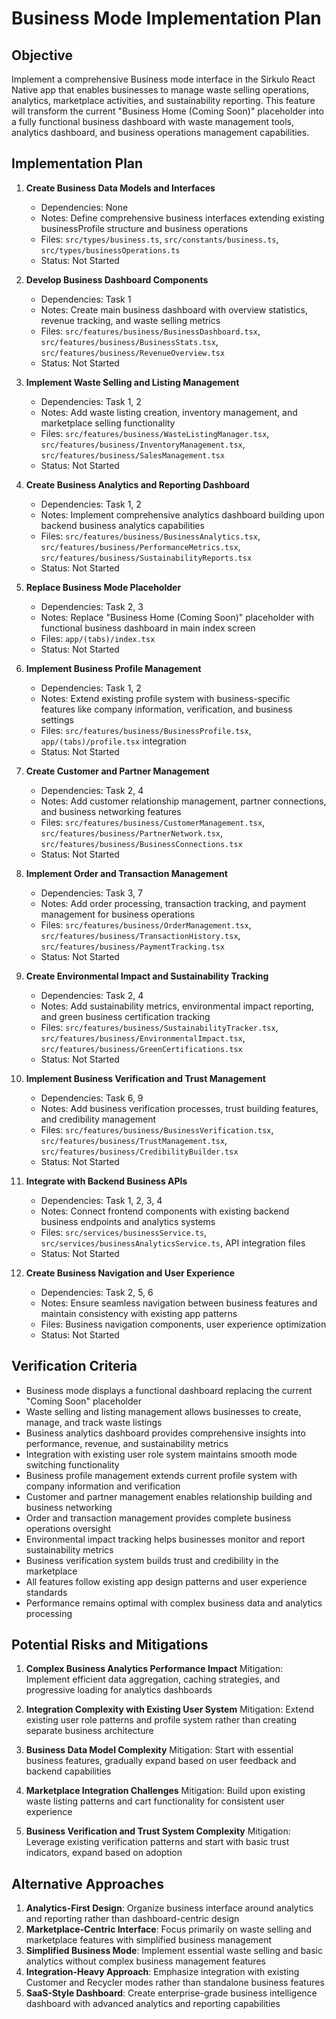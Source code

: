 # Business Mode Implementation Plan

## Objective
Implement a comprehensive Business mode interface in the Sirkulo React Native app that enables businesses to manage waste selling operations, analytics, marketplace activities, and sustainability reporting. This feature will transform the current "Business Home (Coming Soon)" placeholder into a fully functional business dashboard with waste management tools, analytics dashboard, and business operations management capabilities.

## Implementation Plan

1. **Create Business Data Models and Interfaces**
   - Dependencies: None
   - Notes: Define comprehensive business interfaces extending existing businessProfile structure and business operations
   - Files: `src/types/business.ts`, `src/constants/business.ts`, `src/types/businessOperations.ts`
   - Status: Not Started

2. **Develop Business Dashboard Components**
   - Dependencies: Task 1
   - Notes: Create main business dashboard with overview statistics, revenue tracking, and waste selling metrics
   - Files: `src/features/business/BusinessDashboard.tsx`, `src/features/business/BusinessStats.tsx`, `src/features/business/RevenueOverview.tsx`
   - Status: Not Started

3. **Implement Waste Selling and Listing Management**
   - Dependencies: Task 1, 2
   - Notes: Add waste listing creation, inventory management, and marketplace selling functionality
   - Files: `src/features/business/WasteListingManager.tsx`, `src/features/business/InventoryManagement.tsx`, `src/features/business/SalesManagement.tsx`
   - Status: Not Started

4. **Create Business Analytics and Reporting Dashboard**
   - Dependencies: Task 1, 2
   - Notes: Implement comprehensive analytics dashboard building upon backend business analytics capabilities
   - Files: `src/features/business/BusinessAnalytics.tsx`, `src/features/business/PerformanceMetrics.tsx`, `src/features/business/SustainabilityReports.tsx`
   - Status: Not Started

5. **Replace Business Mode Placeholder**
   - Dependencies: Task 2, 3
   - Notes: Replace "Business Home (Coming Soon)" placeholder with functional business dashboard in main index screen
   - Files: `app/(tabs)/index.tsx`
   - Status: Not Started

6. **Implement Business Profile Management**
   - Dependencies: Task 1, 2
   - Notes: Extend existing profile system with business-specific features like company information, verification, and business settings
   - Files: `src/features/business/BusinessProfile.tsx`, `app/(tabs)/profile.tsx` integration
   - Status: Not Started

7. **Create Customer and Partner Management**
   - Dependencies: Task 2, 4
   - Notes: Add customer relationship management, partner connections, and business networking features
   - Files: `src/features/business/CustomerManagement.tsx`, `src/features/business/PartnerNetwork.tsx`, `src/features/business/BusinessConnections.tsx`
   - Status: Not Started

8. **Implement Order and Transaction Management**
   - Dependencies: Task 3, 7
   - Notes: Add order processing, transaction tracking, and payment management for business operations
   - Files: `src/features/business/OrderManagement.tsx`, `src/features/business/TransactionHistory.tsx`, `src/features/business/PaymentTracking.tsx`
   - Status: Not Started

9. **Create Environmental Impact and Sustainability Tracking**
   - Dependencies: Task 2, 4
   - Notes: Add sustainability metrics, environmental impact reporting, and green business certification tracking
   - Files: `src/features/business/SustainabilityTracker.tsx`, `src/features/business/EnvironmentalImpact.tsx`, `src/features/business/GreenCertifications.tsx`
   - Status: Not Started

10. **Implement Business Verification and Trust Management**
    - Dependencies: Task 6, 9
    - Notes: Add business verification processes, trust building features, and credibility management
    - Files: `src/features/business/BusinessVerification.tsx`, `src/features/business/TrustManagement.tsx`, `src/features/business/CredibilityBuilder.tsx`
    - Status: Not Started

11. **Integrate with Backend Business APIs**
    - Dependencies: Task 1, 2, 3, 4
    - Notes: Connect frontend components with existing backend business endpoints and analytics systems
    - Files: `src/services/businessService.ts`, `src/services/businessAnalyticsService.ts`, API integration files
    - Status: Not Started

12. **Create Business Navigation and User Experience**
    - Dependencies: Task 2, 5, 6
    - Notes: Ensure seamless navigation between business features and maintain consistency with existing app patterns
    - Files: Business navigation components, user experience optimization
    - Status: Not Started

## Verification Criteria
- Business mode displays a functional dashboard replacing the current "Coming Soon" placeholder
- Waste selling and listing management allows businesses to create, manage, and track waste listings
- Business analytics dashboard provides comprehensive insights into performance, revenue, and sustainability metrics
- Integration with existing user role system maintains smooth mode switching functionality
- Business profile management extends current profile system with company information and verification
- Customer and partner management enables relationship building and business networking
- Order and transaction management provides complete business operations oversight
- Environmental impact tracking helps businesses monitor and report sustainability metrics
- Business verification system builds trust and credibility in the marketplace
- All features follow existing app design patterns and user experience standards
- Performance remains optimal with complex business data and analytics processing

## Potential Risks and Mitigations

1. **Complex Business Analytics Performance Impact**
   Mitigation: Implement efficient data aggregation, caching strategies, and progressive loading for analytics dashboards

2. **Integration Complexity with Existing User System**
   Mitigation: Extend existing user role patterns and profile system rather than creating separate business architecture

3. **Business Data Model Complexity**
   Mitigation: Start with essential business features, gradually expand based on user feedback and backend capabilities

4. **Marketplace Integration Challenges**
   Mitigation: Build upon existing waste listing patterns and cart functionality for consistent user experience

5. **Business Verification and Trust System Complexity**
   Mitigation: Leverage existing verification patterns and start with basic trust indicators, expand based on adoption

## Alternative Approaches

1. **Analytics-First Design**: Organize business interface around analytics and reporting rather than dashboard-centric design
2. **Marketplace-Centric Interface**: Focus primarily on waste selling and marketplace features with simplified business management
3. **Simplified Business Mode**: Implement essential waste selling and basic analytics without complex business management features
4. **Integration-Heavy Approach**: Emphasize integration with existing Customer and Recycler modes rather than standalone business features
5. **SaaS-Style Dashboard**: Create enterprise-grade business intelligence dashboard with advanced analytics and reporting capabilities